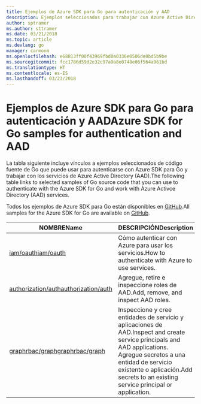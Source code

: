 ```yaml
---
title: Ejemplos de Azure SDK para Go para autenticación y AAD
description: Ejemplos seleccionados para trabajar con Azure Active Directory (AAD) y la autenticación desde Azure SDK para Go.
author: sptramer
ms.author: sttramer
ms.date: 03/21/2018
ms.topic: article
ms.devlang: go
manager: carmonm
ms.openlocfilehash: e68813ff00f43969fbd0a0336e0506de0bd5b9be
ms.sourcegitcommit: fcc1786d59d2e32c97a9a8e0748e06f564a961bd
ms.translationtype: HT
ms.contentlocale: es-ES
ms.lasthandoff: 03/23/2018
---
```

# <a name="azure-sdk-for-go-samples-for-authentication-and-aad"></a><span data-ttu-id="5386d-103">Ejemplos de Azure SDK para Go para autenticación y AAD</span><span class="sxs-lookup"><span data-stu-id="5386d-103">Azure SDK for Go samples for authentication and AAD</span></span>

<span data-ttu-id="5386d-104">La tabla siguiente incluye vínculos a ejemplos seleccionados de código fuente de Go que puede usar para autenticarse con Azure SDK para Go y trabajar con los servicios de Azure Active Directory (AAD).</span><span class="sxs-lookup"><span data-stu-id="5386d-104">The following table links to selected samples of Go source code that you can use to authenticate with the Azure SDK for Go and work with Azure Activce Directory (AAD) services.</span></span> 

<span data-ttu-id="5386d-105">Todos los ejemplos de Azure SDK para Go están disponibles en [GitHub](https://github.com/Azure-Samples/azure-sdk-for-go-samples).</span><span class="sxs-lookup"><span data-stu-id="5386d-105">All samples for the Azure SDK for Go are available on [GitHub](https://github.com/Azure-Samples/azure-sdk-for-go-samples).</span></span>

| <span data-ttu-id="5386d-106">NOMBRE</span><span class="sxs-lookup"><span data-stu-id="5386d-106">Name</span></span> | <span data-ttu-id="5386d-107">DESCRIPCIÓN</span><span class="sxs-lookup"><span data-stu-id="5386d-107">Description</span></span> |
|------|-------------|
| [<span data-ttu-id="5386d-108">iam/oauth</span><span class="sxs-lookup"><span data-stu-id="5386d-108">iam/oauth</span></span>](https://github.com/Azure-Samples/azure-sdk-for-go-samples/blob/master/iam/oauth.go) | <span data-ttu-id="5386d-109">Cómo autenticar con Azure para usar los servicios.</span><span class="sxs-lookup"><span data-stu-id="5386d-109">How to authenticate with Azure to use services.</span></span> |
| [<span data-ttu-id="5386d-110">authorization/auth</span><span class="sxs-lookup"><span data-stu-id="5386d-110">authorization/auth</span></span>](https://github.com/Azure-Samples/azure-sdk-for-go-samples/blob/master/authorization/auth.go) | <span data-ttu-id="5386d-111">Agregue, retire e inspeccione roles de AAD.</span><span class="sxs-lookup"><span data-stu-id="5386d-111">Add, remove, and inspect AAD roles.</span></span> |
| [<span data-ttu-id="5386d-112">graphrbac/graph</span><span class="sxs-lookup"><span data-stu-id="5386d-112">graphrbac/graph</span></span>](https://github.com/Azure-Samples/azure-sdk-for-go-samples/blob/master/graphrbac/graph.go) | <span data-ttu-id="5386d-113">Inspeccione y cree entidades de servicio y aplicaciones de AAD.</span><span class="sxs-lookup"><span data-stu-id="5386d-113">Inspect and create service principals and AAD applications.</span></span> <span data-ttu-id="5386d-114">Agregue secretos a una entidad de servicio existente o aplicación.</span><span class="sxs-lookup"><span data-stu-id="5386d-114">Add secrets to an existing service principal or application.</span></span> |
